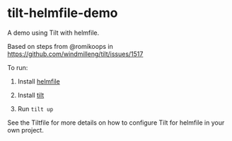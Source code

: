 # tilt-helmfile-demo

A demo using Tilt with helmfile.

Based on steps from @romikoops in https://github.com/windmilleng/tilt/issues/1517

To run:

1. Install [helmfile](https://github.com/roboll/helmfile)

2. Install [tilt](https://docs.tilt.dev/install.html)

3. Run `tilt up`

See the Tiltfile for more details on how to configure Tilt for helmfile in your
own project.